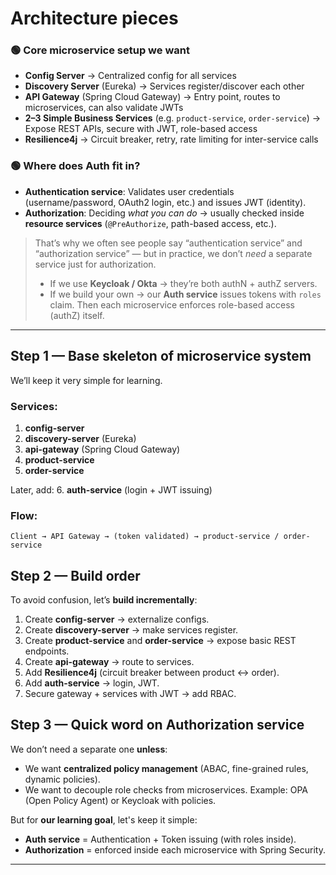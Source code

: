 # Architecture pieces

### 🟢 Core microservice setup we want

* **Config Server** → Centralized config for all services
* **Discovery Server** (Eureka) → Services register/discover each other
* **API Gateway** (Spring Cloud Gateway) → Entry point, routes to microservices, can also validate JWTs
* **2–3 Simple Business Services** (e.g. `product-service`, `order-service`) → Expose REST APIs, secure with JWT, role-based access
* **Resilience4j** → Circuit breaker, retry, rate limiting for inter-service calls

### 🟢 Where does **Auth** fit in?

* **Authentication service**: Validates user credentials (username/password, OAuth2 login, etc.) and issues JWT (identity).
* **Authorization**: Deciding *what you can do* → usually checked inside **resource services** (`@PreAuthorize`, path-based access, etc.).

> That’s why we often see people say “authentication service” and “authorization service” — but in practice, we don’t *need* a separate service just for authorization.
>
> * If we use **Keycloak / Okta** → they’re both authN + authZ servers.
> * If we build your own → our **Auth service** issues tokens with `roles` claim. Then each microservice enforces role-based access (authZ) itself.

---

## Step 1 — Base skeleton of microservice system

We’ll keep it very simple for learning.

### Services:

1. **config-server**
2. **discovery-server** (Eureka)
3. **api-gateway** (Spring Cloud Gateway)
4. **product-service**
5. **order-service**

Later, add:
6\. **auth-service** (login + JWT issuing)

### Flow:

```
Client → API Gateway → (token validated) → product-service / order-service
```

## Step 2 — Build order

To avoid confusion, let’s **build incrementally**:

1. Create **config-server** → externalize configs.
2. Create **discovery-server** → make services register.
3. Create **product-service** and **order-service** → expose basic REST endpoints.
4. Create **api-gateway** → route to services.
5. Add **Resilience4j** (circuit breaker between product ↔ order).
6. Add **auth-service** → login, JWT.
7. Secure gateway + services with JWT → add RBAC.

## Step 3 — Quick word on **Authorization service**

We don’t need a separate one **unless**:

* We want **centralized policy management** (ABAC, fine-grained rules, dynamic policies).
* We want to decouple role checks from microservices. Example: OPA (Open Policy Agent) or Keycloak with policies.

But for **our learning goal**, let's keep it simple:

* **Auth service** = Authentication + Token issuing (with roles inside).
* **Authorization** = enforced inside each microservice with Spring Security.

---
